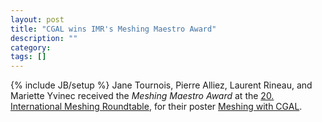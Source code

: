 ```yaml
---
layout: post
title: "CGAL wins IMR's Meshing Maestro Award"
description: ""
category: 
tags: []
---
```

{% include JB/setup %}
Jane Tournois, Pierre Alliez, Laurent Rineau, and Mariette Yvinec received the <em>Meshing Maestro Award</em> at the <A HREF="https://imr.sandia.gov/20imr/">20. International Meshing Roundtable</A>, for their poster <A HREF="{{ site.baseurl }}/images/MeshingMaestro2011.png">Meshing with CGAL</A>.
